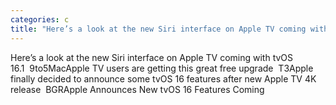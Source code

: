 ```yaml
---
categories: c
title: "Here’s a look at the new Siri interface on Apple TV coming with tvOS 161  9to5Mac"
---
```

Here’s a look at the new Siri interface on Apple TV coming with tvOS 16.1&nbsp;&nbsp;9to5MacApple TV users are getting this great free upgrade&nbsp;&nbsp;T3Apple finally decided to announce some tvOS 16 features after new Apple TV 4K release&nbsp;&nbsp;BGRApple Announces New tvOS 16 Features Coming 